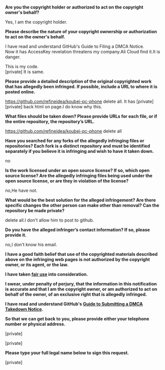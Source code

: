 **Are you the copyright holder or authorized to act on the copyright owner's behalf?**

Yes, I am the copyright holder.

**Please describe the nature of your copyright ownership or authorization to act on the owner's behalf.**

I have read and understand GitHub's Guide to Filing a DMCA Notice.  
Now it has AccessKey revelation threatens my company.Ali Cloud find it.It is danger.

This is my code.  
[private] It is same.

**Please provide a detailed description of the original copyrighted work that has allegedly been infringed. If possible, include a URL to where it is posted online.**

https://github.com/refineidea/koubei-pc-phone delete all. It has [private]  
[private] back html on page.I do know why this.

**What files should be taken down? Please provide URLs for each file, or if the entire repository, the repository’s URL.**

https://github.com/refineidea/koubei-pc-phone delete all

**Have you searched for any forks of the allegedly infringing files or repositories? Each fork is a distinct repository and must be identified separately if you believe it is infringing and wish to have it taken down.**

no

**Is the work licensed under an open source license? If so, which open source license? Are the allegedly infringing files being used under the open source license, or are they in violation of the license?**

no,He have not.

**What would be the best solution for the alleged infringement? Are there specific changes the other person can make other than removal? Can the repository be made private?**

delete all.I don't allow him to post to github.

**Do you have the alleged infringer’s contact information? If so, please provide it.**

no,I don't know his email.

**I have a good faith belief that use of the copyrighted materials described above on the infringing web pages is not authorized by the copyright owner, or its agent, or the law.**

**I have taken <a href="https://www.lumendatabase.org/topics/22">fair use</a> into consideration.**

**I swear, under penalty of perjury, that the information in this notification is accurate and that I am the copyright owner, or am authorized to act on behalf of the owner, of an exclusive right that is allegedly infringed.**

**I have read and understand GitHub's <a href="https://help.github.com/articles/guide-to-submitting-a-dmca-takedown-notice/">Guide to Submitting a DMCA Takedown Notice</a>.**

**So that we can get back to you, please provide either your telephone number or physical address.**

[private]

[private]

**Please type your full legal name below to sign this request.**

[private]
